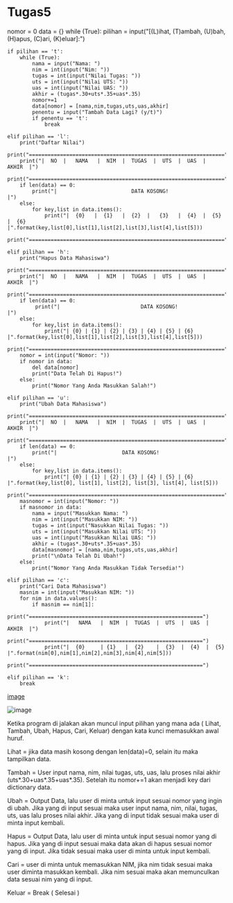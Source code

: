 # Tugas5
nomor = 0
data = {}
while (True):
    pilihan = input("[(L)ihat, (T)ambah, (U)bah, (H)apus, (C)ari, (K)eluar]:")

    if pilihan == 't':
        while (True):
            nama = input("Nama: ")
            nim = int(input("Nim: "))
            tugas = int(input("Nilai Tugas: "))
            uts = int(input("Nilai UTS: "))
            uas = int(input("Nilai UAS: "))
            akhir = (tugas*.30+uts*.35+uas*.35)
            nomor+=1
            data[nomor] = [nama,nim,tugas,uts,uas,akhir]
            penentu = input("Tambah Data Lagi? (y/t)")
            if penentu == 't':
                break

    elif pilihan == 'l':
        print("Daftar Nilai")
        print("===============================================================")
        print("|  NO  |   NAMA   |  NIM  |  TUGAS  |  UTS  |  UAS  |  AKHIR  |")
        print("===============================================================")
        if len(data) == 0:
            print("|                        DATA KOSONG!                         |")
        else:
            for key,list in data.items():
                print("|  {0}   |  {1}   |  {2}  |   {3}   |  {4}  |  {5}  |  {6}    |".format(key,list[0],list[1],list[2],list[3],list[4],list[5]))
        print("===============================================================")

    elif pilihan == 'h':
        print("Hapus Data Mahasiswa")
        print("===============================================================")
        print("|  NO  |   NAMA   |  NIM  |  TUGAS  |  UTS  |  UAS  |  AKHIR  |")
        print("===============================================================")
        if len(data) == 0:
             print("|                          DATA KOSONG!                       |")
        else:
            for key,list in data.items():
                print("| {0} | {1} | {2} | {3} | {4} | {5} | {6} |".format(key,list[0],list[1],list[2],list[3],list[4],list[5]))
        print("===============================================================")
        nomor = int(input("Nomor: "))
        if nomor in data:
            del data[nomor]
            print("Data Telah Di Hapus!")
        else:
            print("Nomor Yang Anda Masukkan Salah!")

    elif pilihan == 'u':
        print("Ubah Data Mahasiswa")
        print("===============================================================")
        print("|  NO  |   NAMA   |  NIM  |  TUGAS  |  UTS  |  UAS  |  AKHIR  |")
        print("===============================================================")
        if len(data) == 0:
            print("|                     DATA KOSONG!                     |")
        else:
            for key,list in data.items():
                print("| {0} | {1} | {2} | {3} | {4} | {5} | {6} |".format(key,list[0], list[1], list[2], list[3], list[4], list[5]))
        print("===============================================================")
        masnomor = int(input("Nomor: "))
        if masnomor in data:
            nama = input("Masukkan Nama: ")
            nim = int(input("Masukkan NIM: "))
            tugas = int(input("Nasukkan Nilai Tugas: "))
            uts = int(input("Masukkan Nilai UTS: "))
            uas = int(input("Masukkan Nilai UAS: "))
            akhir = (tugas*.30+uts*.35+uas*.35)
            data[masnomor] = [nama,nim,tugas,uts,uas,akhir]
            print("\nData Telah Di Ubah!")
        else:
            print("Nomor Yang Anda Masukkan Tidak Tersedia!")

    elif pilihan == 'c':
        print("Cari Data Mahasiswa")
        masnim = int(input("Masukkan NIM: "))
        for nim in data.values():
            if masnim == nim[1]:
                print("========================================================")
                print("|   NAMA   |  NIM  |  TUGAS  |  UTS  |  UAS  |  AKHIR  |")
                print("========================================================")
                print("|  {0}     | {1}   |  {2}    |  {3}  |  {4}  |  {5}    |".format(nim[0],nim[1],nim[2],nim[3],nim[4],nim[5]))
                print("========================================================")

    elif pilihan == 'k':
        break

[image](https://user-images.githubusercontent.com/56987496/71306014-df6f2780-240d-11ea-8ac5-1a6f5312e838.png)

![image](https://user-images.githubusercontent.com/56987496/71306056-63c1aa80-240e-11ea-8ea2-bda6c080bb67.png)

Ketika program di jalakan akan muncul input pilihan yang mana ada ( Lihat, Tambah, Ubah, Hapus, Cari, Keluar) dengan kata kunci memasukkan awal huruf.

Lihat = jika data masih kosong dengan len(data)=0, selain itu maka tampilkan data.

Tambah = User input nama, nim, nilai tugas, uts, uas, lalu proses nilai akhir (uts*.30+uas*.35+uas*.35). Setelah itu nomor+=1 akan menjadi key dari dictionary data.

Ubah = Output Data, lalu user di minta untuk input sesuai nomor yang ingin di ubah. Jika yang di input sesuai maka user input nama, nim, nilai, tugas, uts, uas lalu proses nilai akhir. Jika yang di input tidak sesuai maka user di minta input kembali.

Hapus = Output Data, lalu user di minta untuk input sesuai nomor yang di hapus. Jika yang di input sesuai maka data akan di hapus sesuai nomor yang di input. Jika tidak sesuai maka user di minta untuk input kembali.

Cari = user di minta untuk memasukkan NIM, jika nim tidak sesuai maka user diminta masukkan kembali. Jika nim sesuai maka akan memunculkan data sesuai nim yang di input.

Keluar = Break ( Selesai )
